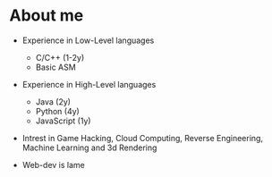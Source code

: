 # About me
- Experience in Low-Level languages
  - C/C++ (1-2y)
  - Basic ASM
- Experience in High-Level languages
  - Java (2y)
  - Python (4y)
  - JavaScript (1y)

- Intrest in Game Hacking, Cloud Computing, Reverse Engineering, Machine Learning and 3d Rendering
- Web-dev is lame
